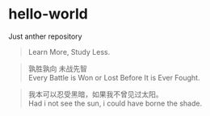 # hello-world
Just anther repository

 > Learn More, Study Less.  

> 孰胜孰向 未战先智  
> Every Battle is Won or Lost Before It is Ever Fought.

> 我本可以忍受黑暗，如果我不曾见过太阳。  
> Had i not see the sun, i could have borne the shade.
